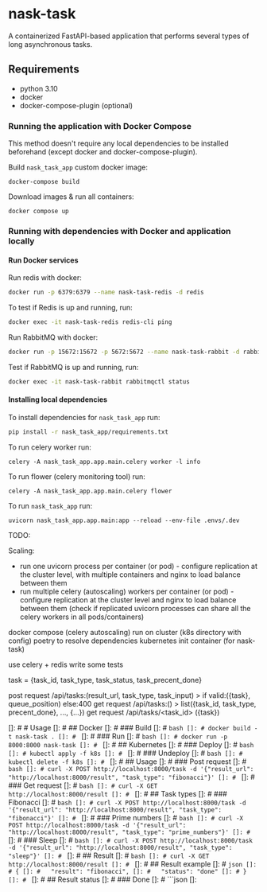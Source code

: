 # nask-task

A containerized FastAPI-based application that performs several types of long asynchronous tasks.

## Requirements

* python 3.10
* docker
* docker-compose-plugin (optional)

### Running the application with Docker Compose

This method doesn't require any local dependencies to be installed beforehand (except docker and docker-compose-plugin).

Build `nask_task_app` custom docker image:

```shell
docker-compose build
```

Download images & run all containers:

```shell
docker compose up
```

### Running with dependencies with Docker and application locally

#### Run Docker services

Run redis with docker:

```bash
docker run -p 6379:6379 --name nask-task-redis -d redis
```

To test if Redis is up and running, run:

```bash
docker exec -it nask-task-redis redis-cli ping
```

Run RabbitMQ with docker:

```bash
docker run -p 15672:15672 -p 5672:5672 --name nask-task-rabbit -d rabbitmq:management
```

Test if RabbitMQ is up and running, run:

```bash
docker exec -it nask-task-rabbit rabbitmqctl status
```

#### Installing local dependencies

To install dependencies for `nask_task_app` run:

```bash
pip install -r nask_task_app/requirements.txt
```

To run celery worker run:

```shell
celery -A nask_task_app.app.main.celery worker -l info
```

To run flower (celery monitoring tool) run:

```shell
celery -A nask_task_app.app.main.celery flower
```

To run `nask_task_app` run:

```shell
uvicorn nask_task_app.app.main:app --reload --env-file .envs/.dev 
```

TODO:

Scaling:
* run one uvicorn process per container (or pod) - configure replication at the cluster level, with multiple containers
  and nginx to load balance between them
* run multiple celery (autoscaling) workers per container (or pod) - configure replication at the cluster level and
  nginx to load balance between them (check if replicated uvicorn processes can share all the celery workers in all
  pods/containers)

docker compose (celery autoscaling)
run on cluster (k8s directory with config)
poetry to resolve dependencies
kubernetes init container (for nask-task)

use celery + redis
write some tests

task = {task_id, task_type, task_status, task_precent_done}

post request /api/tasks:(result_url, task_type, task_input) > if valid:({task}, queue_position) else:400
get request /api/tasks:() > list({task_id, task_type, precent_done}, ..., {...})
get request /api/tasks/<task_id> ({task})

[]: # # Usage
[]: # ## Docker
[]: # ### Build
[]: # ```bash
[]: # docker build -t nask-task .
[]: # ```
[]: # ### Run
[]: # ```bash
[]: # docker run -p 8000:8000 nask-task
[]: # ```
[]: # ## Kubernetes
[]: # ### Deploy
[]: # ```bash
[]: # kubectl apply -f k8s
[]: # ```
[]: # ### Undeploy
[]: # ```bash
[]: # kubectl delete -f k8s
[]: # ```
[]: # ## Usage
[]: # ### Post request
[]: # ```bash
[]: # curl -X POST http://localhost:8000/task -d '{"result_url": "http://localhost:8000/result", "task_type": "fibonacci"}'
[]: # ```
[]: # ### Get request
[]: # ```bash
[]: # curl -X GET http://localhost:8000/result
[]: # ```
[]: # ## Task types
[]: # ### Fibonacci
[]: # ```bash
[]: # curl -X POST http://localhost:8000/task -d '{"result_url": "http://localhost:8000/result", "task_type": "fibonacci"}'
[]: # ```
[]: # ### Prime numbers
[]: # ```bash
[]: # curl -X POST http://localhost:8000/task -d '{"result_url": "http://localhost:8000/result", "task_type": "prime_numbers"}'
[]: # ```
[]: # ### Sleep
[]: # ```bash
[]: # curl -X POST http://localhost:8000/task -d '{"result_url": "http://localhost:8000/result", "task_type": "sleep"}'
[]: # ```
[]: # ## Result
[]: # ```bash
[]: # curl -X GET http://localhost:8000/result
[]: # ```
[]: # ## Result example
[]: # ```json
[]: # {
[]: #   "result": "fibonacci",
[]: #   "status": "done"
[]: # }
[]: # ```
[]: # ## Result status
[]: # ### Done
[]: # ```json
[]: